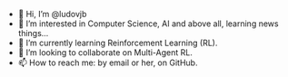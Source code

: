 - 👋 Hi, I’m @ludovjb
- 👀 I’m interested in Computer Science, AI and above all, learning news things...
- 🌱 I’m currently learning Reinforcement Learning (RL).
- 💞️ I’m looking to collaborate on Multi-Agent RL.
- 📫 How to reach me: by email or her, on GitHub.
